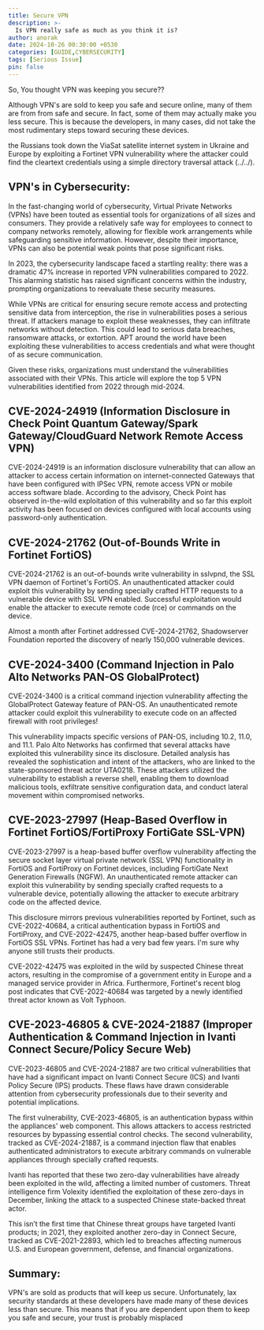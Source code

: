 ```yaml
---
title: Secure VPN 
description: >-
  Is VPN really safe as much as you think it is?
author: anorak
date: 2024-10-26 00:30:00 +0530
categories: [GUIDE,CYBERSECURITY]
tags: [Serious Issue]
pin: false
---
```


So, You thought VPN was keeping you secure??

Although VPN's are sold to keep you safe and secure online, many of them are from from safe and secure. In fact, some of them may actually make you less secure. This is because the developers, in many cases, did not take the most rudimentary steps toward securing these devices.

the Russians took down the ViaSat satellite internet system in Ukraine and Europe by exploiting a Fortinet VPN vulnerability where the attacker could find the cleartext credentials using a simple directory traversal attack (../../).


## VPN's in Cybersecurity:


In the fast-changing world of cybersecurity, Virtual Private Networks (VPNs) have been touted as essential tools for organizations of all sizes and consumers. They provide a relatively safe way for employees to connect to company networks remotely, allowing for flexible work arrangements while safeguarding sensitive information. However, despite their importance, VPNs can also be potential weak points that pose significant risks.

In 2023, the cybersecurity landscape faced a startling reality: there was a dramatic 47% increase in reported VPN vulnerabilities compared to 2022. This alarming statistic has raised significant concerns within the industry, prompting organizations to reevaluate these security measures.

While VPNs are critical for ensuring secure remote access and protecting sensitive data from interception, the rise in vulnerabilities poses a serious threat. If attackers manage to exploit these weaknesses, they can infiltrate networks without detection. This could lead to serious data breaches, ransomware attacks, or extortion. APT around the world have been exploiting these vulnerabilities to access credentials and what were thought of as secure communication.

Given these risks, organizations must understand the vulnerabilities associated with their VPNs. This article will explore the top 5 VPN vulnerabilities identified from 2022 through mid-2024.

## CVE-2024-24919 (Information Disclosure in Check Point Quantum Gateway/Spark Gateway/CloudGuard Network Remote Access VPN)

CVE-2024-24919 is an information disclosure vulnerability that can allow an attacker to access certain information on internet-connected Gateways that have been configured with IPSec VPN, remote access VPN or mobile access software blade. According to the advisory, Check Point has observed in-the-wild exploitation of this vulnerability and so far this exploit activity has been focused on devices configured with local accounts using password-only authentication.

## CVE-2024-21762 (Out-of-Bounds Write in Fortinet FortiOS)


CVE-2024-21762 is an out-of-bounds write vulnerability in sslvpnd, the SSL VPN daemon of Fortinet's  FortiOS. An unauthenticated attacker could exploit this vulnerability by sending specially crafted HTTP requests to a vulnerable device with SSL VPN enabled. Successful exploitation would enable the attacker to execute remote code (rce) or commands on the device.

Almost a month after Fortinet addressed CVE-2024-21762, Shadowserver Foundation reported the discovery of nearly 150,000 vulnerable devices.

## CVE-2024-3400 (Command Injection in Palo Alto Networks PAN-OS GlobalProtect)

CVE-2024-3400 is a critical command injection vulnerability affecting the GlobalProtect Gateway feature of PAN-OS. An unauthenticated remote attacker could exploit this vulnerability to execute code on an affected firewall with root privileges!

This vulnerability impacts specific versions of PAN-OS, including 10.2, 11.0, and 11.1. Palo Alto Networks has confirmed that several attacks have exploited this vulnerability since its disclosure. Detailed analysis has revealed the sophistication and intent of the attackers, who are linked to the state-sponsored threat actor UTA0218. These attackers utilized the vulnerability to establish a reverse shell, enabling them to download malicious tools, exfiltrate sensitive configuration data, and conduct lateral movement within compromised networks.

## CVE-2023-27997 (Heap-Based Overflow in Fortinet FortiOS/FortiProxy FortiGate SSL-VPN)

CVE-2023-27997 is a heap-based buffer overflow vulnerability affecting the secure socket layer virtual private network (SSL VPN) functionality in FortiOS and FortiProxy on Fortinet devices, including FortiGate Next Generation Firewalls (NGFW). An unauthenticated remote attacker can exploit this vulnerability by sending specially crafted requests to a vulnerable device, potentially allowing the attacker to execute arbitrary code on the affected device.

This disclosure mirrors previous vulnerabilities reported by Fortinet, such as CVE-2022-40684, a critical authentication bypass in FortiOS and FortiProxy, and CVE-2022-42475, another heap-based buffer overflow in FortiOS SSL VPNs. Fortinet has had a very bad few years. I'm sure why anyone still trusts their products.

CVE-2022-42475 was exploited in the wild by suspected Chinese threat actors, resulting in the compromise of a government entity in Europe and a managed service provider in Africa. Furthermore, Fortinet's recent blog post indicates that CVE-2022-40684 was targeted by a newly identified threat actor known as Volt Typhoon.

## CVE-2023-46805 & CVE-2024-21887 (Improper Authentication & Command Injection in Ivanti Connect Secure/Policy Secure Web)

CVE-2023-46805 and CVE-2024-21887 are two critical vulnerabilities that have had a significant impact on Ivanti Connect Secure (ICS) and Ivanti Policy Secure (IPS) products. These flaws have drawn considerable attention from cybersecurity professionals due to their severity and potential implications.

The first vulnerability, CVE-2023-46805, is an authentication bypass within the appliances' web component. This allows attackers to access restricted resources by bypassing essential control checks. The second vulnerability, tracked as CVE-2024-21887, is a command injection flaw that enables authenticated administrators to execute arbitrary commands on vulnerable appliances through specially crafted requests.

Ivanti has reported that these two zero-day vulnerabilities have already been exploited in the wild, affecting a limited number of customers. Threat intelligence firm Volexity identified the exploitation of these zero-days in December, linking the attack to a suspected Chinese state-backed threat actor.

This isn’t the first time that Chinese threat groups have targeted Ivanti products; in 2021, they exploited another zero-day in Connect Secure, tracked as CVE-2021-22893, which led to breaches affecting numerous U.S. and European government, defense, and financial organizations.

## Summary:


VPN's are sold as products that will keep us secure. Unfortunately, lax security standards at these developers have made many of these devices less than secure. This means that if you are dependent upon them to keep you safe and secure, your trust is probably misplaced


















